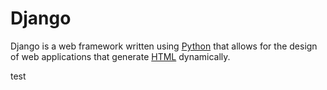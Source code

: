 # Django

Django is a web framework written using [Python](/wiki/Python) that allows for the design of web applications that generate [HTML](/wiki/HTML) dynamically.

test
